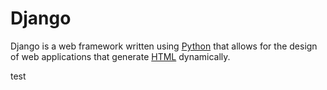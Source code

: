 # Django

Django is a web framework written using [Python](/wiki/Python) that allows for the design of web applications that generate [HTML](/wiki/HTML) dynamically.

test
